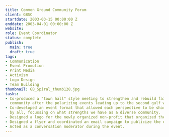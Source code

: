 ```yaml
---
title: Common Ground Community Forum
client: GBSC
startdate: 2003-03-15 00:00:00 Z
enddate: 2003-04-01 00:00:00 Z
website: 
role: Event Coordinator
status: complete
publish:
  main: true
  draft: true
tags:
- Communication
- Event Promotion
- Print Media
- Activism
- Logo Design
- Team Building
thumbnail: GB_Spiral_thumb128.jpg
tasks:
- Co-produced a "town hall" style meeting to strengthen and rebuild faith in a local
  community after the polarizing events leading up to the second gulf war.
- Co-developed an event format that allowed each perspective to be shared and heard
  by all, focussing on what strengths we have as a diverse community.
- Designed a logo for the newly organized non-profit that organized the event.
- Designed a flyer and coordinated an email campaign to publicize the event.
- Acted as a conversation moderator during the event.
---
```



